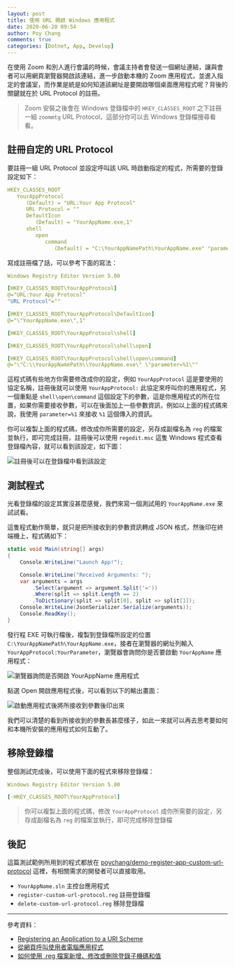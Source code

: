 ```yaml
---
layout: post
title: 使用 URL 開啟 Windows 應用程式
date: 2020-06-20 09:54
author: Poy Chang
comments: true
categories: [Dotnet, App, Develop]
---
```


在使用 Zoom 和別人進行會議的時候，會議主持者會發送一個網址連結，讓與會者可以用網頁瀏覽器開啟該連結，進一步啟動本機的 Zoom 應用程式，並進入指定的會議室，而作業是統是如何知道該網址是要開啟哪個桌面應用程式呢？背後的關鍵就在於 URL Protocol 的註冊。

>Zoom 安裝之後會在 Windows 登錄檔中的 `HKEY_CLASSES_ROOT` 之下註冊一組 `zoommtg` URL Protocol，這部分你可以去 Windows 登錄檔搜尋看看。

## 註冊自定的 URL Protocol

要註冊一組 URL Protocol 並設定呼叫該 URL 時啟動指定的程式，所需要的登錄設定如下：

```yml
HKEY_CLASSES_ROOT
   YourAppProtocol
      (Default) = "URL:Your App Protocol"
      URL Protocol = ""
      DefaultIcon
         (Default) = "YourAppName.exe,1"
      shell
         open
            command
               (Default) = "C:\YourAppNamePath\YourAppName.exe" "parameter=%1"
```

寫成註冊檔了話，可以參考下面的寫法：

```yml
Windows Registry Editor Version 5.00

[HKEY_CLASSES_ROOT\YourAppProtocol]
@="URL:Your App Protocol"
"URL Protocol"=""

[HKEY_CLASSES_ROOT\YourAppProtocol\DefaultIcon]
@="\"YourAppName.exe\",1"

[HKEY_CLASSES_ROOT\YourAppProtocol\shell]

[HKEY_CLASSES_ROOT\YourAppProtocol\shell\open]

[HKEY_CLASSES_ROOT\YourAppProtocol\shell\open\command]
@="\"C:\\YourAppNamePath\\YourAppName.exe\" \"parameter=%1\""
```

這程式碼有些地方你需要修改成你的設定，例如 `YourAppProtocol` 這是要使用的協定名稱，註冊後就可以使用 `YourAppProtocol:` 此協定來呼叫你的應用程式，另一個重點是 `shell\open\command` 這個設定下的參數，這是你應用程式的所在位置，如果你需要接收參數，可以在後面加上一些參數資訊，例如以上面的程式碼來說，我使用 `parameter=%1` 來接收 `%1` 這個傳入的資訊。

你可以複製上面的程式碼，修改成你所需要的設定，另存成副檔名為 `reg` 的檔案並執行，即可完成註冊，註冊後可以使用 `regedit.msc` 這隻 Windows 程式查看登錄檔內容，就可以看到該設定，如下圖：

![註冊後可以在登錄檔中看到該設定](https://i.imgur.com/wLDU3j3.png)

## 測試程式

光看登錄檔的設定其實沒甚麼感覺，我們來寫一個測試用的 `YourAppName.exe` 來試試看。

這隻程式動作簡單，就只是把所接收到的參數資訊轉成 JSON 格式，然後印在終端機上，程式碼如下：

```csharp
static void Main(string[] args)
{
    Console.WriteLine("Launch App!");

    Console.WriteLine("Received Arguments: ");
    var arguments = args
        .Select(argument => argument.Split('='))
        .Where(split => split.Length == 2)
        .ToDictionary(split => split[0], split => split[1]);
    Console.WriteLine(JsonSerializer.Serialize(arguments));
    Console.ReadKey();
}
```

發行程 EXE 可執行檔後，複製到登錄檔所設定的位置 `C:\YourAppNamePath\YourAppName.exe`，接者在瀏覽器的網址列輸入 `YourAppProtocol:YourParameter`，瀏覽器會詢問你是否要啟動 `YourAppName` 應用程式：

![瀏覽器詢問是否開啟 YourAppName 應用程式](https://i.imgur.com/ZKBqYjA.png)

點選 Open 開啟應用程式後，可以看到以下的輸出畫面：

![啟動應用程式後將所接收到參數後印出來](https://i.imgur.com/QCk0pcQ.png)

我們可以清楚的看到所接收到的參數長甚麼樣子，如此一來就可以再去思考要如何和本機所安裝的應用程式如何互動了。

## 移除登錄檔

整個測試完成後，可以使用下面的程式來移除登錄檔：

```yml
Windows Registry Editor Version 5.00

[-HKEY_CLASSES_ROOT\YourAppProtocol]
```

>你可以複製上面的程式碼，修改 `YourAppProtocol` 成你所需要的設定，另存成副檔名為 `reg` 的檔案並執行，即可完成移除登錄檔

## 後記

這篇測試範例所用到的程式都放在 [poychang/demo-register-app-custom-url-protocol](https://github.com/poychang/demo-register-app-custom-url-protocol) 這裡，有相關需求的開發者可以直接取用。

- `YourAppName.sln` 主控台應用程式
- `register-custom-url-protocol.reg` 註冊登錄檔
- `delete-custom-url-protocol.reg` 移除登錄檔

----------

參考資料：

* [Registering an Application to a URI Scheme](https://docs.microsoft.com/en-us/previous-versions/windows/internet-explorer/ie-developer/platform-apis/aa767914(v=vs.85))
* [從網頁呼叫使用者電腦應用程式](https://kmmr.pixnet.net/blog/post/34454099)
* [如何使用 .reg 檔案新增、修改或刪除登錄子機碼和值](https://support.microsoft.com/zh-tw/help/310516/how-to-add-modify-or-delete-registry-subkeys-and-values-by-using-a-reg)
